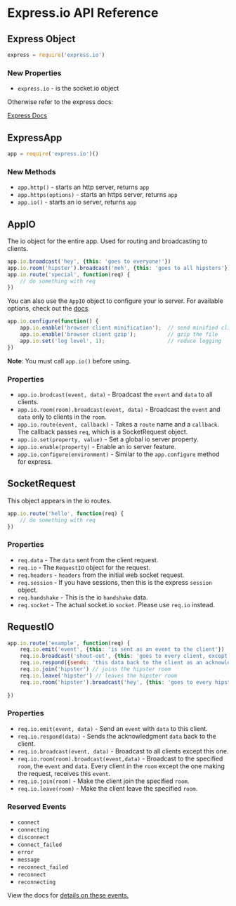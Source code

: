 
# Express.io API Reference

## Express Object

```js
express = require('express.io')
```

### New Properties

* `express.io` - is the socket.io object

Otherwise refer to the express docs:

[Express Docs](http://expressjs.com/api.html)

## ExpressApp

```js
app = require('express.io')()
```

### New Methods

* `app.http()` - starts an http server, returns `app`
* `app.https(options)` - starts an https server, returns `app`
* `app.io()` - starts an io server, returns `app`

## AppIO 

The io object for the entire app.  Used for routing and broadcasting to clients.

```js
app.io.broadcast('hey', {this: 'goes to everyone!'})
app.io.room('hipster').broadcast('meh', {this: 'goes to all hipsters'})
app.io.route('special', function(req) {
    // do something with req
})
```

You can also use the `AppIO` object to configure your io server.  For available options, check out the [docs](https://github.com/LearnBoost/Socket.IO/wiki/Configuring-Socket.IO).

```js
app.io.configure(function() {
    app.io.enable('browser client minification');  // send minified client
    app.io.enable('browser client gzip');          // gzip the file
    app.io.set('log level', 1);                    // reduce logging
})
```

__Note__:  You must call `app.io()` before using.

### Properties

* `app.io.brodcast(event, data)` - Broadcast the `event` and `data` to all clients.
* `app.io.room(room).broadcast(event, data)` - Broadcast the `event` and `data` only to clients in the `room`.
* `app.io.route(event, callback)` - Takes a `route` name and a `callback`.  The callback passes `req`, which is a SocketRequest object.
* `app.io.set(property, value)` - Set a global io server property.
* `app.io.enable(property)` - Enable an io server feature.
* `app.io.configure(environment)` - Similar to the `app.configure` method for express.

## SocketRequest

This object appears in the io routes.

```js
app.io.route('hello', function(req) {
    // do something with req
})
```

### Properties

* `req.data` - The `data` sent from the client request.
* `req.io` - The `RequestIO` object for the request.
* `req.headers` - `headers` from the initial web socket request.
* `req.session` - If you have sessions, then this is the express `session` object.
* `req.handshake` - This is the io `handshake` data.
* `req.socket` - The actual socket.io `socket`. Please use `req.io` instead.

## RequestIO

```js
app.io.route('example', function(req) {
    req.io.emit('event', {this: 'is sent as an event to the client'})
    req.io.broadcast('shout-out', {this: 'goes to every client, except this one'})
    req.io.respond({sends: 'this data back to the client as an acknowledgment'})
    req.io.join('hipster') // joins the hipster room
    req.io.leave('hipster') // leaves the hipster room
    req.io.room('hipster').broadcast('hey', {this: 'goes to every hipster'})
     
})
```

### Properties

* `req.io.emit(event, data)` - Send an `event` with `data` to this client.
* `req.io.respond(data)` - Sends the acknowledgment `data` back to the client.
* `req.io.broadcast(event, data)` - Broadcast to all clients except this one.
* `req.io.room(room).broadcast(event,data)` - Broadcast to the specified `room`, the `event` and `data`.  Every client in the `room` except the one making the request, receives this `event`.
* `req.io.join(room)` - Make the client join the specified `room`.
* `req.io.leave(room)` - Make the client leave the specified `room`.

### Reserved Events

* `connect`
* `connecting`
* `disconnect`
* `connect_failed`
* `error`
* `message`
* `reconnect_failed`
* `reconnect`
* `reconnecting`

View the docs for [details on these events.](https://github.com/LearnBoost/socket.io/wiki/Exposed-events)

